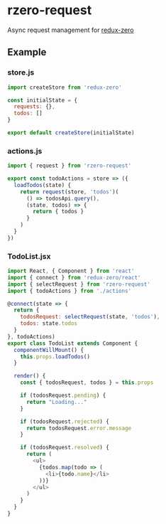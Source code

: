 # rzero-request
Async request management for [redux-zero](https://github.com/concretesolutions/redux-zero)

## Example

### store.js
```javascript
import createStore from 'redux-zero'

const initialState = {
  requests: {},
  todos: []
}

export default createStore(initialState)
```

### actions.js
```javascript
import { request } from 'rzero-request'

export const todoActions = store => ({
  loadTodos(state) {
    return request(store, 'todos')(
      () => todosApi.query(),
      (state, todos) => {
        return { todos }
      }
    )
  }
})
```

### TodoList.jsx
```javascript
import React, { Component } from 'react'
import { connect } from 'redux-zero/react'
import { selectRequest } from 'rzero-request'
import { todoActions } from './actions'

@connect(state => {
  return {
    todosRequest: selectRequest(state, 'todos'),
    todos: state.todos
  }
}, todoActions)
export class TodoList extends Component {
  componentWillMount() {
    this.props.loadTodos()
  }

  render() {
    const { todosRequest, todos } = this.props

    if (todosRequest.pending) {
      return "Loading..."
    }

    if (todosRequest.rejected) {
      return todosRequest.error.message
    }

    if (todosRequest.resolved) {
      return (
        <ul>
          {todos.map(todo => (
            <li>{todo.name}</li>
          ))}
        </ul>
      )
    }
  }
}
```
